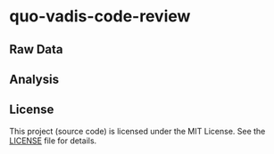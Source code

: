 # quo-vadis-code-review

## Raw Data

## Analysis

## License

This project (source code) is licensed under the MIT License. See the [LICENSE](LICENSE) file for details.

